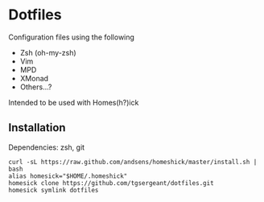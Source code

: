 Dotfiles
===

Configuration files using the following

* Zsh (oh-my-zsh)
* Vim
* MPD
* XMonad
* Others...?

Intended to be used with Homes(h?)ick

Installation
---
Dependencies: zsh, git
```
curl -sL https://raw.github.com/andsens/homeshick/master/install.sh | bash
alias homesick="$HOME/.homeshick"
homesick clone https://github.com/tgsergeant/dotfiles.git
homesick symlink dotfiles
```
